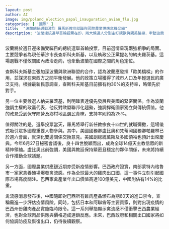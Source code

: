 ```yaml
---
layout: post
author: AI
image: img/poland_election_papal_inauguration_avian_flu.jpg
categories: [ '國際' ]
title:  "波蘭總統選戰激烈 羅馬新教宗就職與國際農業供應危機交織"
description: "波蘭總統選舉首輪投票在即，兩大候選人分別主打親歐與親美路線，牽動波蘭未來政經格局；同時羅馬迎新任教宗良十四世，美梵高層互動備受矚目。國際農業市場則因巴西禽流感爆發受衝擊，中國等國啟動進口禁令，全球雞肉供應鏈震盪待解。"
---
```

波蘭將於週日迎來備受矚目的總統選舉首輪投票，目前選情呈現兩強相爭的局面。主要競爭者為現任華沙市長查斯科夫斯基，以及執政公正黨提名的納夫羅茨基。這場選戰不僅攸關國內政治走向，也牽動波蘭在國際之間的角色定位。

查斯科夫斯基主張加深波蘭與歐洲聯盟的合作，認為波蘭應發揮「歐美橋樑」的作用，並謀求在東西方之間平衡發展。他的政策立場獲得了城市人口及年輕選民的廣泛支持。根據最新民意調查，查斯科夫斯基目前擁有約30%的支持率，略領先於對手。

另一位主要候選人納夫羅茨基，則明確表達優先發展與美國的緊密關係。作為波蘭強調主權的政黨代表，他反對歐盟聯邦化趨勢，強調捍衛國家獨立與傳統價值。他的政見受到保守陣營及鄉村地區選民青睞，支持率則約為25%。

值得關注的是，選舉投票當天，羅馬將舉行新任教宗良十四世的就職彌撒，這場儀式吸引眾多國際重要人物參與。其中，美國國務卿盧比奧和梵蒂岡國務卿帕羅林已於週六會面，就深化雙邊關係交換意見。美國副總統萬斯及多國領袖也預計出席慶典。今年6月27日秘密會議後，良十四世脫穎而出，成為全球14億天主教信眾的新精神領袖。盧比奧此前強調，美國與教廷保持緊密且穩定的夥伴關係，未來將持續合作推動全球議題。

另一方面，國際農業供應鏈近期亦受新疫情影響。巴西政府證實，南部蒙特內格魯市一家家禽養殖場爆發禽流感。作為全球最大的雞肉出口國，這一事件立刻引起國際市場高度關注。巴西家禽產業年出口價值高達100億美元，中國則佔有14%的比重。

禽流感消息發布後，中國隨即對巴西所有雞肉產品頒布為期60天的進口禁令，宣稱需進一步評估疫情風險。同時，包括日本和阿聯酋等主要買家，則對出現疫情的巴西州份雞肉產品實施臨時限令。這一系列舉措顯示禽流感不僅衝擊巴西農業經濟，也對全球肉品供應與價格造成連鎖反應。未來，巴西政府和相關出口國家將如何協調防疫及恢復出口，仍待後續觀察。